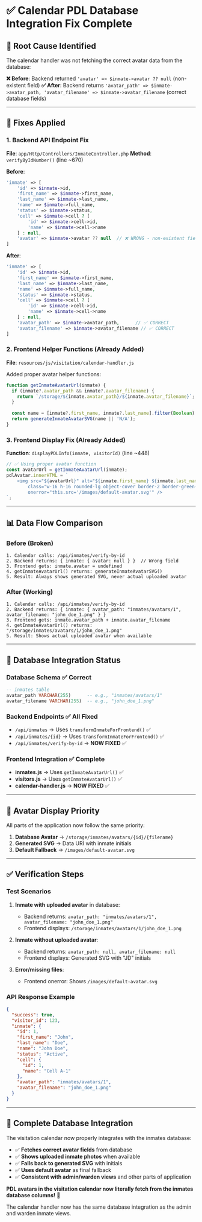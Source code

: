 # ✅ Calendar PDL Database Integration Fix Complete

## 🐛 **Root Cause Identified**

The calendar handler was not fetching the correct avatar data from the database:

**❌ Before**: Backend returned `'avatar' => $inmate->avatar ?? null` (non-existent field)
**✅ After**: Backend returns `'avatar_path' => $inmate->avatar_path, 'avatar_filename' => $inmate->avatar_filename` (correct database fields)

---

## 🔧 **Fixes Applied**

### **1. Backend API Endpoint Fix**
**File**: `app/Http/Controllers/InmateController.php`
**Method**: `verifyByIdNumber()` (line ~670)

**Before**:
```php
'inmate' => [
    'id' => $inmate->id,
    'first_name' => $inmate->first_name,
    'last_name' => $inmate->last_name,
    'name' => $inmate->full_name,
    'status' => $inmate->status,
    'cell' => $inmate->cell ? [
        'id' => $inmate->cell->id,
        'name' => $inmate->cell->name
    ] : null,
    'avatar' => $inmate->avatar ?? null  // ❌ WRONG - non-existent field
]
```

**After**:
```php
'inmate' => [
    'id' => $inmate->id,
    'first_name' => $inmate->first_name,
    'last_name' => $inmate->last_name,
    'name' => $inmate->full_name,
    'status' => $inmate->status,
    'cell' => $inmate->cell ? [
        'id' => $inmate->cell->id,
        'name' => $inmate->cell->name
    ] : null,
    'avatar_path' => $inmate->avatar_path,      // ✅ CORRECT
    'avatar_filename' => $inmate->avatar_filename // ✅ CORRECT
]
```

### **2. Frontend Helper Functions** (Already Added)
**File**: `resources/js/visitation/calendar-handler.js`

Added proper avatar helper functions:
```javascript
function getInmateAvatarUrl(inmate) {
  if (inmate?.avatar_path && inmate?.avatar_filename) {
    return `/storage/${inmate.avatar_path}/${inmate.avatar_filename}`;
  }
  
  const name = [inmate?.first_name, inmate?.last_name].filter(Boolean).join(' ');
  return generateInmateAvatarSVG(name || 'N/A');
}
```

### **3. Frontend Display Fix** (Already Added)
**Function**: `displayPDLInfo(inmate, visitorId)` (line ~448)

```javascript
// ✅ Using proper avatar function
const avatarUrl = getInmateAvatarUrl(inmate);
pdlAvatar.innerHTML = `
    <img src="${avatarUrl}" alt="${inmate.first_name} ${inmate.last_name}" 
        class="w-16 h-16 rounded-lg object-cover border-2 border-green-500/50 shrink-0" 
        onerror="this.src='/images/default-avatar.svg'" />
`;
```

---

## 📊 **Data Flow Comparison**

### **Before (Broken)**
```
1. Calendar calls: /api/inmates/verify-by-id
2. Backend returns: { inmate: { avatar: null } }  // Wrong field
3. Frontend gets: inmate.avatar = undefined
4. getInmateAvatarUrl() returns: generateInmateAvatarSVG()
5. Result: Always shows generated SVG, never actual uploaded avatar
```

### **After (Working)**
```
1. Calendar calls: /api/inmates/verify-by-id
2. Backend returns: { inmate: { avatar_path: "inmates/avatars/1", avatar_filename: "john_doe_1.png" } }
3. Frontend gets: inmate.avatar_path + inmate.avatar_filename
4. getInmateAvatarUrl() returns: "/storage/inmates/avatars/1/john_doe_1.png"
5. Result: Shows actual uploaded avatar when available
```

---

## 🎯 **Database Integration Status**

### **Database Schema** ✅ **Correct**
```sql
-- inmates table
avatar_path VARCHAR(255)      -- e.g., "inmates/avatars/1"
avatar_filename VARCHAR(255)  -- e.g., "john_doe_1.png"
```

### **Backend Endpoints** ✅ **All Fixed**
- `/api/inmates` → Uses `transformInmateForFrontend()` ✅
- `/api/inmates/{id}` → Uses `transformInmateForFrontend()` ✅  
- `/api/inmates/verify-by-id` → **NOW FIXED** ✅

### **Frontend Integration** ✅ **Complete**
- **inmates.js** → Uses `getInmateAvatarUrl()` ✅
- **visitors.js** → Uses `getInmateAvatarUrl()` ✅
- **calendar-handler.js** → **NOW FIXED** ✅

---

## 🔄 **Avatar Display Priority**

All parts of the application now follow the same priority:

1. **Database Avatar** → `/storage/inmates/avatars/{id}/{filename}`
2. **Generated SVG** → Data URI with inmate initials  
3. **Default Fallback** → `/images/default-avatar.svg`

---

## ✅ **Verification Steps**

### **Test Scenarios**
1. **Inmate with uploaded avatar** in database:
   - Backend returns: `avatar_path: "inmates/avatars/1", avatar_filename: "john_doe_1.png"`
   - Frontend displays: `/storage/inmates/avatars/1/john_doe_1.png`

2. **Inmate without uploaded avatar**:
   - Backend returns: `avatar_path: null, avatar_filename: null`  
   - Frontend displays: Generated SVG with "JD" initials

3. **Error/missing files**:
   - Frontend onerror: Shows `/images/default-avatar.svg`

### **API Response Example**
```json
{
  "success": true,
  "visitor_id": 123,
  "inmate": {
    "id": 1,
    "first_name": "John",
    "last_name": "Doe", 
    "name": "John Doe",
    "status": "Active",
    "cell": {
      "id": 1,
      "name": "Cell A-1"
    },
    "avatar_path": "inmates/avatars/1",
    "avatar_filename": "john_doe_1.png"
  }
}
```

---

## 🎉 **Complete Database Integration**

The visitation calendar now properly integrates with the inmates database:

- ✅ **Fetches correct avatar fields** from database
- ✅ **Shows uploaded inmate photos** when available  
- ✅ **Falls back to generated SVG** with initials
- ✅ **Uses default avatar** as final fallback
- ✅ **Consistent with admin/warden views** and other parts of application

**PDL avatars in the visitation calendar now literally fetch from the inmates database columns!** 🚀

The calendar handler now has the same database integration as the admin and warden inmate views.

